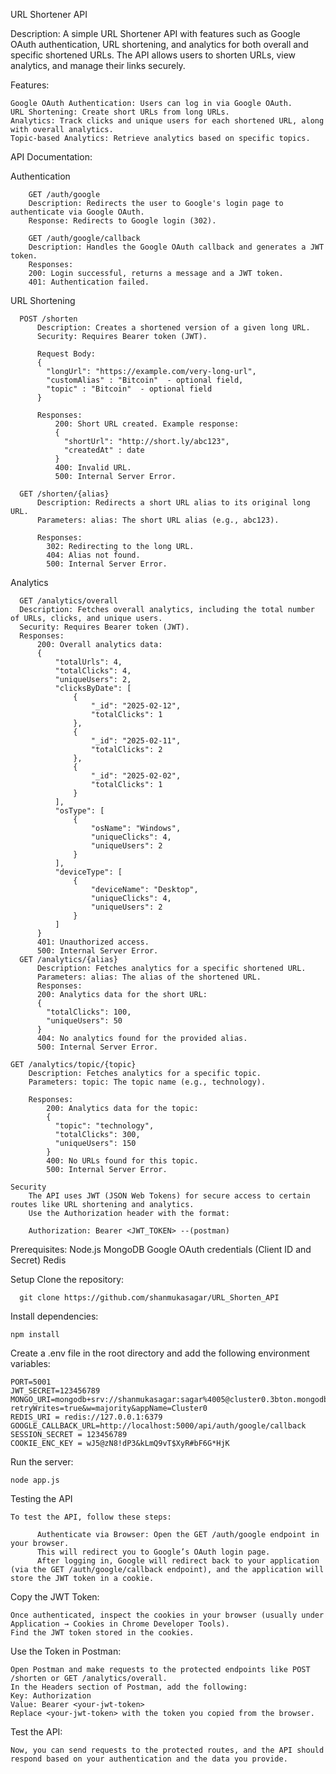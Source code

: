 URL Shortener API

Description:
A simple URL Shortener API with features such as Google OAuth authentication, URL shortening, and analytics for both overall and specific shortened URLs. The API allows users to shorten URLs, view analytics, and manage their links securely.

Features:

    Google OAuth Authentication: Users can log in via Google OAuth.
    URL Shortening: Create short URLs from long URLs.
    Analytics: Track clicks and unique users for each shortened URL, along with overall analytics.
    Topic-based Analytics: Retrieve analytics based on specific topics.
    
API Documentation:

  Authentication
    
        GET /auth/google
        Description: Redirects the user to Google's login page to authenticate via Google OAuth.
        Response: Redirects to Google login (302).
        
        GET /auth/google/callback
        Description: Handles the Google OAuth callback and generates a JWT token.
        Responses:
        200: Login successful, returns a message and a JWT token.
        401: Authentication failed.

        
  URL Shortening
      
      POST /shorten
          Description: Creates a shortened version of a given long URL.
          Security: Requires Bearer token (JWT).
          
          Request Body:
          {
            "longUrl": "https://example.com/very-long-url",
            "customAlias" : "Bitcoin"  - optional field,
            "topic" : "Bitcoin"  - optional field
          }
          
          Responses:
              200: Short URL created. Example response:
              {
                "shortUrl": "http://short.ly/abc123",
                "createdAt" : date
              }
              400: Invalid URL.
              500: Internal Server Error.
              
      GET /shorten/{alias}
          Description: Redirects a short URL alias to its original long URL.
          Parameters: alias: The short URL alias (e.g., abc123).
          
          Responses:
            302: Redirecting to the long URL.
            404: Alias not found.
            500: Internal Server Error.
      
Analytics

      GET /analytics/overall
      Description: Fetches overall analytics, including the total number of URLs, clicks, and unique users.
      Security: Requires Bearer token (JWT).
      Responses:
          200: Overall analytics data:
          {
              "totalUrls": 4,
              "totalClicks": 4,
              "uniqueUsers": 2,
              "clicksByDate": [
                  {
                      "_id": "2025-02-12",
                      "totalClicks": 1
                  },
                  {
                      "_id": "2025-02-11",
                      "totalClicks": 2
                  },
                  {
                      "_id": "2025-02-02",
                      "totalClicks": 1
                  }
              ],
              "osType": [
                  {
                      "osName": "Windows",
                      "uniqueClicks": 4,
                      "uniqueUsers": 2
                  }
              ],
              "deviceType": [
                  {
                      "deviceName": "Desktop",
                      "uniqueClicks": 4,
                      "uniqueUsers": 2
                  }
              ]
          }
          401: Unauthorized access.
          500: Internal Server Error.
      GET /analytics/{alias}
          Description: Fetches analytics for a specific shortened URL.
          Parameters: alias: The alias of the shortened URL.
          Responses:
          200: Analytics data for the short URL:
          {
            "totalClicks": 100,
            "uniqueUsers": 50
          }
          404: No analytics found for the provided alias.
          500: Internal Server Error.
          
    GET /analytics/topic/{topic}
        Description: Fetches analytics for a specific topic.
        Parameters: topic: The topic name (e.g., technology).
        
        Responses:
            200: Analytics data for the topic:
            {
              "topic": "technology",
              "totalClicks": 300,
              "uniqueUsers": 150
            }
            400: No URLs found for this topic.
            500: Internal Server Error.
  
    Security
        The API uses JWT (JSON Web Tokens) for secure access to certain routes like URL shortening and analytics.
        Use the Authorization header with the format:

        Authorization: Bearer <JWT_TOKEN> --(postman)

Prerequisites:
    Node.js
    MongoDB
    Google OAuth credentials (Client ID and Secret)
    Redis
    
Setup
  Clone the repository:
  
      git clone https://github.com/shanmukasagar/URL_Shorten_API
      
  Install dependencies:

    npm install
    
Create a .env file in the root directory and add the following environment variables:

    PORT=5001
    JWT_SECRET=123456789
    MONGO_URI=mongodb+srv://shanmukasagar:sagar%4005@cluster0.3bton.mongodb.net/?retryWrites=true&w=majority&appName=Cluster0
    REDIS_URI = redis://127.0.0.1:6379
    GOOGLE_CALLBACK_URL=http://localhost:5000/api/auth/google/callback
    SESSION_SECRET = 123456789
    COOKIE_ENC_KEY = wJ5@zN8!dP3&kLmQ9vT$XyR#bF6G*HjK

    
Run the server:

    node app.js
    
Testing the API

    To test the API, follow these steps:
        
          Authenticate via Browser: Open the GET /auth/google endpoint in your browser.
          This will redirect you to Google’s OAuth login page.
          After logging in, Google will redirect back to your application (via the GET /auth/google/callback endpoint), and the application will store the JWT token in a cookie.
    
  Copy the JWT Token:

    Once authenticated, inspect the cookies in your browser (usually under Application → Cookies in Chrome Developer Tools).
    Find the JWT token stored in the cookies.
    
  Use the Token in Postman:
  
    Open Postman and make requests to the protected endpoints like POST /shorten or GET /analytics/overall.
    In the Headers section of Postman, add the following:
    Key: Authorization
    Value: Bearer <your-jwt-token>
    Replace <your-jwt-token> with the token you copied from the browser.
    
  Test the API:

    Now, you can send requests to the protected routes, and the API should respond based on your authentication and the data you provide.

